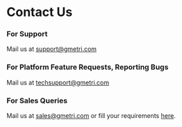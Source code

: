 # Contact Us

### For Support

Mail us at support@gmetri.com

### For Platform Feature Requests, Reporting Bugs

Mail us at techsupport@gmetri.com

### For Sales Queries

Mail us at sales@gmetri.com or fill your requirements [here](https://www.gmetri.com/contact).
